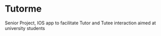 # Tutorme
Senior Project, IOS app to facilitate Tutor and Tutee interaction aimed at university students
